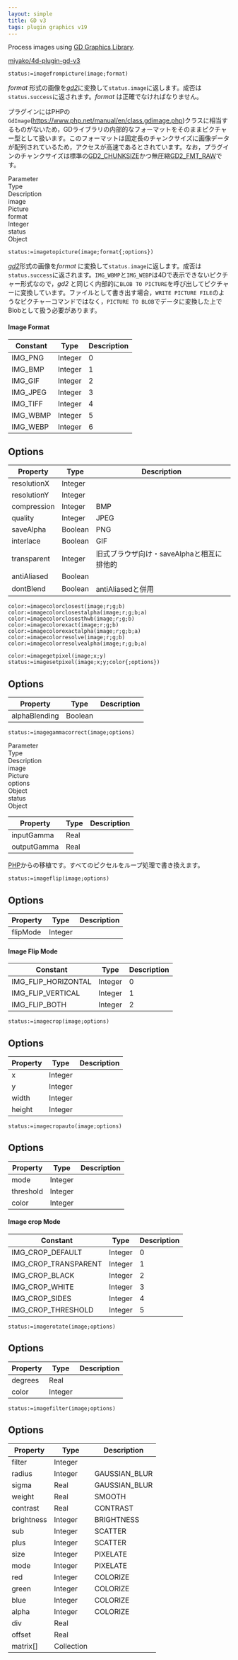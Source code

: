 ```yaml
---
layout: simple
title: GD v3
tags: plugin graphics v19
---
```


Process images using [GD Graphics Library](https://github.com/libgd/libgd).

<!--more-->

[miyako/4d-plugin-gd-v3](https://github.com/miyako/4d-plugin-gd-v3)

```
status:=imagefrompicture(image;format)
```

*format* 形式の画像を[*gd2*](https://libgd.github.io/manuals/2.3.0/files/gd_gd2-c.html)に変換して`status.image`に返します。成否は`status.success`に返されます。*format* は正確でなければなりません。

プラグインにはPHPの`GdImage`(https://www.php.net/manual/en/class.gdimage.php)クラスに相当するものがないため，GDライブラリの内部的なフォーマットをそのままピクチャー型として扱います。このフォーマットは固定長のチャンクサイズに画像データが配列されているため，アクセスが高速であるとされています。なお，プラグインのチャンクサイズは標準の[GD2_CHUNKSIZE](https://github.com/libgd/libgd/blob/master/src/gd.h#L1592)かつ無圧縮[GD2_FMT_RAW](https://github.com/libgd/libgd/blob/master/src/gd.h#L1597)です。

<div class="grid">
  <div class="syntax-th cell cell--2">Parameter</div>
  <div class="syntax-th cell cell--2">Type</div>
  <div class="syntax-th cell cell--8">Description</div>
  <div class="syntax-td cell cell--2">image</div>
  <div class="syntax-td cell cell--2">Picture</div>
  <div class="syntax-td cell cell--8"></div>        
  <div class="syntax-td cell cell--2">format</div>
  <div class="syntax-td cell cell--2">Integer</div>
  <div class="syntax-td cell cell--8"></div>   
  <div class="syntax-td cell cell--2">status</div>
  <div class="syntax-td cell cell--2">Object</div>
  <div class="syntax-td cell cell--8"></div>   
</div>

```
status:=imagetopicture(image;format{;options})
```

[*gd2*](https://libgd.github.io/manuals/2.3.0/files/gd_gd2-c.html)形式の画像を*format* に変換して`status.image`に返します。成否は`status.success`に返されます。`IMG_WBMP`と`IMG_WEBP`は4Dで表示できないピクチャー形式なので，*gd2* と同じく内部的に`BLOB TO PICTURE`を呼び出してピクチャーに変換しています。ファイルとして書き出す場合，`WRITE PICTURE FILE`のようなピクチャーコマンドではなく，`PICTURE TO BLOB`でデータに変換した上でBlobとして扱う必要があります。

#### Image Format

Constant|Type|Description
------------|------|----
IMG_PNG | Integer| 0
IMG_BMP | Integer| 1
IMG_GIF | Integer| 2
IMG_JPEG | Integer| 3
IMG_TIFF | Integer| 4
IMG_WBMP | Integer| 5
IMG_WEBP | Integer| 6

## Options

Property|Type|Description
------------|------|----
resolutionX | Integer| 
resolutionY | Integer| 
compression | Integer| BMP
quality | Integer| JPEG
saveAlpha | Boolean| PNG
interlace | Boolean| GIF
transparent | Integer| 旧式ブラウザ向け・saveAlphaと相互に排他的
antiAliased | Boolean| 
dontBlend | Boolean| antiAliasedと併用

```
color:=imagecolorclosest(image;r;g;b)
color:=imagecolorclosestalpha(image;r;g;b;a)
color:=imagecolorclosesthwb(image;r;g;b)
color:=imagecolorexact(image;r;g;b)
color:=imagecolorexactalpha(image;r;g;b;a)
color:=imagecolorresolve(image;r;g;b)
color:=imagecolorresolvealpha(image;r;g;b;a)
```

```
color:=imagegetpixel(image;x;y)
status:=imagesetpixel(image;x;y;color{;options})
```

## Options

Property|Type|Description
------------|------|----
alphaBlending | Boolean| 

```
status:=imagegammacorrect(image;options)
```

<div class="grid">
  <div class="syntax-th cell cell--2">Parameter</div>
  <div class="syntax-th cell cell--2">Type</div>
  <div class="syntax-th cell cell--8">Description</div>
  <div class="syntax-td cell cell--2">image</div>
  <div class="syntax-td cell cell--2">Picture</div>
  <div class="syntax-td cell cell--8"></div>        
  <div class="syntax-td cell cell--2">options</div>
  <div class="syntax-td cell cell--2">Object</div>
  <div class="syntax-td cell cell--8"></div>   
  <div class="syntax-td cell cell--2">status</div>
  <div class="syntax-td cell cell--2">Object</div>
  <div class="syntax-td cell cell--8"></div>   
</div>

Property|Type|Description
------------|------|----
inputGamma | Real| 
outputGamma | Real| 

[PHP](https://github.com/php/php-src/blob/master/ext/gd/gd.c#L2263)からの移植です。すべてのピクセルをループ処理で書き換えます。

```
status:=imageflip(image;options)
```

## Options

Property|Type|Description
------------|------|----
flipMode | Integer| 

#### Image Flip Mode

Constant|Type|Description
------------|------|----
IMG_FLIP_HORIZONTAL | Integer| 0
IMG_FLIP_VERTICAL | Integer| 1
IMG_FLIP_BOTH | Integer| 2

```
status:=imagecrop(image;options)
```

## Options

Property|Type|Description
------------|------|----
x | Integer| 
y | Integer| 
width | Integer| 
height | Integer| 

```
status:=imagecropauto(image;options)
```

## Options

Property|Type|Description
------------|------|----
mode | Integer| 
threshold | Integer| 
color | Integer| 

#### Image crop Mode

Constant|Type|Description
------------|------|----
IMG_CROP_DEFAULT | Integer| 0
IMG_CROP_TRANSPARENT | Integer| 1
IMG_CROP_BLACK | Integer| 2
IMG_CROP_WHITE | Integer| 3
IMG_CROP_SIDES | Integer| 4
IMG_CROP_THRESHOLD | Integer| 5

```
status:=imagerotate(image;options)
```

## Options

Property|Type|Description
------------|------|----
degrees | Real| 
color | Integer| 

```
status:=imagefilter(image;options)
```

## Options

Property|Type|Description
------------|------|----
filter | Integer| 
radius | Integer| GAUSSIAN_BLUR
sigma | Real| GAUSSIAN_BLUR
weight | Real| SMOOTH
contrast | Real| CONTRAST
brightness | Integer| BRIGHTNESS
sub | Integer| SCATTER
plus | Integer| SCATTER
size | Integer| PIXELATE
mode | Integer| PIXELATE
red | Integer| COLORIZE
green | Integer| COLORIZE
blue | Integer| COLORIZE
alpha | Integer| COLORIZE
div | Real| 
offset | Real| 
matrix[] | Collection| 